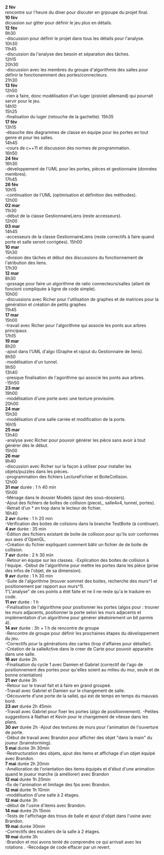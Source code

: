 **2 fév**  
  rencontre sur l'heure du diner pour discuter en grpoupe du projet final.  
**10 fév**  
  dicussion sur gitter pour définir le jeu plus en détails.  
**12 fév**  
  9h30  
  -discussion pour définir le projet dans tous les détails pour l'analyse.  
  10h30  
  11h45  
  -discussion da l'analyse des besoin et séparation des tâches.  
  12h15  
  20h30  
  -discussion avec les membres du groupe d'algorithmie des salles pour définir le fonctionemment des portes/connecteurs.  
  21h30  
**13 fév**  
  12h50  
  -rien à faire, donc modélisation d'un luger (pistolet allemand) qui pourrait servir pour le jeu.  
  14h10  
  15h25  
  -finalisation du luger (retouche de la gachette).
  15h35  
**17 fév**  
  13h15  
  -ébauche des diagrammes de classe en équipe pour les portes en tout genre et pour les salles.  
  14h45  
  -cours de c++11 et discussion des normes de programmation.  
  16h50  
**24 fév**  
  16h30  
  -développement de l'UML pour les portes, pièces et gestionnaire (données membres).  
  17h45  
**26 fév**  
  10h15  
  -continuation de l'UML (optimisation et définition des méthodes).  
  12h00  
**02 mar**  
  11h30  
  -début de la classe GestionnaireLiens (reste accesseurs).  
  12h00  
**03 mar**  
  14h45  
  -accesseurs de la classe GestionnaireLiens (reste correctifs à faire quand porte et salle seront corrigées).
  15h00  
**10 mar**  
  15h30  
  -division des tâches et début des discussions du fonctionnement de l'atribution des liens.  
  17h30  
**12 mar**  
  8h30  
  -gossage pour faire un algorithme de ratio connecteurs/salles (allant de fonciont compliquée à ligne de code simple).  
  10h00  
  -discussions avec Richer pour l'utilisation de graphes et de matrices pour la génération et création de petits graphes  
  11h45  
**17 mar**  
  15h00  
  -travail avec Richer pour l'algorithme qui associe les ponts aux arbres principaux.  
  17h15  
**19 mar**  
  8h20  
  -ajout dans l'UML d'algo (Graphe et rajout du Gestionnaire de liens).  
  8h50  
  -modélisation d'un tunnel.  
  9h50  
  13h40  
  -presque finalisation de l'agorithme qui associe les ponts aux arbres.  
  -15h50  
**23 mar**  
  19h00  
  -modélisation d'une porte avec une texture provisoire.  
  20h00  
**24 mar**  
  15h30  
  -modélisation d'une salle carrée et modification de la porte.  
  16h15  
**25 mar**  
  13h40  
  -analyse avec Richer pour pouvoir générer les pièce sans avoir à tout générer dès le début.  
  15h00  
**26 mar**  
  9h40  
  -discussion avec Richer sur la façon à utiliser pour installer les objets/puzzles dans les pièces.  
  -programmation des fichiers LectureFichier et BoiteCollision.  
  12h00  
**31 mar** durée : 1 h 40 min  
  15h00  
  -Ménage dans le dossier Models (ajout des sous-dossiers).  
  -Ajout des fichiers de boîtes de collision (pieceL, salle4x4, tunnel, portes).  
  -Retrait d'un * en trop dans le lecteur de fichier.  
  16h40  
**2 avr** durée : 1 h 20 min  
  -Vérification des boites de colisions dans la branche TestBoite (à continuer).  
**4 avr** durée : 35 min  
  -Édition des fichiers existant de boite de collision pour qu'ils soir conformes aux axes d'OpenGL.  
  -Création du fichier expliquant comment bâtir un fichier de de boite de collision.  
**7 avr** durée : 2 h 30 min  
  -Retour en équipe sur les classes.
  -Explication des boites de collision à l'équipe.
  -Début de l'algorithme pour mettre les portes dans les pièce (prise des infos de l'objet, de sa dimension).  
**9 avr** durée : 1 h 30 min  
  -Suite de l'algorithme (trouver sommet des boites, recherche des murs^1 et positionement par rapport aux murs^1).  
  1"L'analyse" de ces points a étét faite et ne il ne reste qu'a le traduire en code.  
**11 avr** durée : 1 h  
  -Finalisation de l'algorithme pour positionner les portes (algos pour : trouver les murs adjacents, positionner la porte selon les murs adjacents et implémentation d'un algorithme pour générer aléatoirement un bit parmis 4).  
**14 avr** durée : 3h + 1 h de rencontre de groupe  
  -Rencontre de groupe pour définir les prochaines étapes du développement du jeu.  
  -Correctifs pour la générations des cartes (trop d'affaires pour détailler).  
  -Création de la salleActive dans le creer de Carte pour pouvoir apparaitre dans une salle.  
**16 avr** durée 2h  
  -Finalisation du cycle 1 avec Damien et Gabriel (correctif de l'ago de positionnement des portes pour qu'elles soient au milieu du mur, seule et de bonne orientation)  
**21 avr** durée 3h  
  -Retour sur le travail fait et à faire en grand groupeé.  
  -Travail avec Gabriel et Damien sur le changement de salle.  
  -Découverte d'une porte de la salleL qui est de temps en temps du mauvais bord.  
**23 avr** durée 2h 45min  
  -Travail avec Gabriel pour fixer les portes (algo de positionnement).
  -Petites suggestions à Nathan et Kevin pour le changement de vitesse dans les plans.  
**30 avr** durée 2h
  -Ajout des textures de murs pour l'animation de l'ouverture de porte.  
  -Début de travail avec Brandon pour afficher des objet "dans la main" du joueur (brainstorming).  
**5 mai** durée 3h 30min  
  -Restructuration des objets, ajout des items et affichage d'un objet équipé avec Brandon.  
**7 mai** durée 2h 20min  
  -Amélioration de l'orientation des items équipés et d'ébut d'une animation quand le joueur marche (à améliorer) avec Brandon  
**12 mai** durée 1h 20min  
  -fix de l'animation et limitage des fps avec Brandon.  
**12 mai** durée 1h 10min  
  -modélisation d'une salle à 2 étages.  
**12 mai** durée 3h  
  -début de l'usine d'items avec Brandon.  
**14 mai** durée 2h 15min  
  -Tests de l'affichage des trous de balle et ajout d'objet dans l'usine avec Brandon.  
**19 mai** durée 30min  
  -Correctifs des escaliers de la salle à 2 étages.  
**19 mai** durée 3h  
  -Brandon et moi avons tenté de comprendre ce qui arrivait avec les rotations  .
  -Recodage de code effacer par un revert.
